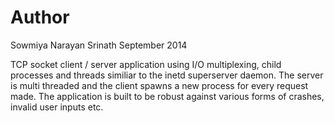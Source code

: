 Author
======
Sowmiya Narayan Srinath
September 2014

TCP socket client / server application using I/O multiplexing, child processes and threads similiar to the
inetd superserver daemon.
The server is multi threaded and the client spawns a new process for every request made.
The application is built to be robust against various forms of crashes, invalid user inputs etc.
